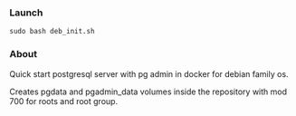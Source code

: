 ### Launch

    sudo bash deb_init.sh

### About

Quick start postgresql server with pg admin in docker for debian family os.

Creates pgdata and pgadmin_data volumes inside the repository with mod 700 for roots and root group.